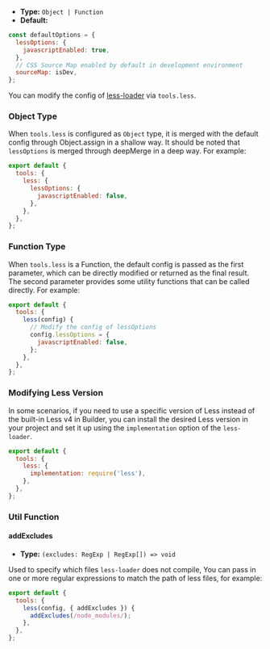 - **Type:** `Object | Function`
- **Default:**

```js
const defaultOptions = {
  lessOptions: {
    javascriptEnabled: true,
  },
  // CSS Source Map enabled by default in development environment
  sourceMap: isDev,
};
```

You can modify the config of [less-loader](https://github.com/webpack-contrib/less-loader) via `tools.less`.

### Object Type

When `tools.less` is configured as `Object` type, it is merged with the default config through Object.assign in a shallow way. It should be noted that `lessOptions` is merged through deepMerge in a deep way. For example:

```js
export default {
  tools: {
    less: {
      lessOptions: {
        javascriptEnabled: false,
      },
    },
  },
};
```

### Function Type

When `tools.less` is a Function, the default config is passed as the first parameter, which can be directly modified or returned as the final result. The second parameter provides some utility functions that can be called directly. For example:

```js
export default {
  tools: {
    less(config) {
      // Modify the config of lessOptions
      config.lessOptions = {
        javascriptEnabled: false,
      };
    },
  },
};
```

### Modifying Less Version

In some scenarios, if you need to use a specific version of Less instead of the built-in Less v4 in Builder, you can install the desired Less version in your project and set it up using the `implementation` option of the `less-loader`.

```js
export default {
  tools: {
    less: {
      implementation: require('less'),
    },
  },
};
```

### Util Function

#### addExcludes

- **Type:** `(excludes: RegExp | RegExp[]) => void`

Used to specify which files `less-loader` does not compile, You can pass in one or more regular expressions to match the path of less files, for example:

```js
export default {
  tools: {
    less(config, { addExcludes }) {
      addExcludes(/node_modules/);
    },
  },
};
```
